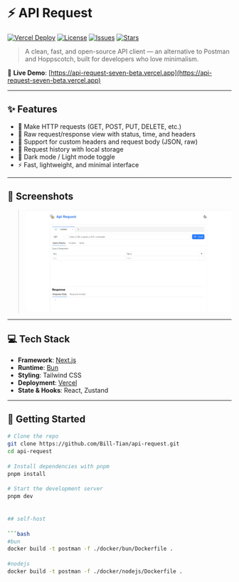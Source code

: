 # ⚡ API Request

[![Vercel Deploy](https://img.shields.io/badge/deploy-Vercel-blue?logo=vercel)](https://api-request-seven-beta.vercel.app)
[![License](https://img.shields.io/github/license/Bill-Tian/api-request)](LICENSE)
[![Issues](https://img.shields.io/github/issues/Bill-Tian/api-request)](https://github.com/Bill-Tian/api-request/issues)
[![Stars](https://img.shields.io/github/stars/Bill-Tian/api-request?style=social)](https://github.com/Bill-Tian/api-request/stargazers)

> A clean, fast, and open-source API client — an alternative to Postman and Hoppscotch, built for developers who love minimalism.

🔗 **Live Demo**: [https://api-request-seven-beta.vercel.app](https://api-request-seven-beta.vercel.app)

---

## ✨ Features

- 🧪 Make HTTP requests (GET, POST, PUT, DELETE, etc.)
- 📄 Raw request/response view with status, time, and headers
- 🔁 Support for custom headers and request body (JSON, raw)
- 💾 Request history with local storage
- 🌙 Dark mode / Light mode toggle
- ⚡ Fast, lightweight, and minimal interface

---

## 📸 Screenshots

> ![Screenshot](./public/screenshot.png) <!-- 可替换为你项目的真实界面图 -->

---

## 💻 Tech Stack

- **Framework**: [Next.js](https://nextjs.org/)
- **Runtime**: [Bun](https://bun.sh/)
- **Styling**: Tailwind CSS
- **Deployment**: [Vercel](https://vercel.com/)
- **State & Hooks**: React, Zustand

---

## 🚀 Getting Started

````bash
# Clone the repo
git clone https://github.com/Bill-Tian/api-request.git
cd api-request

# Install dependencies with pnpm
pnpm install

# Start the development server
pnpm dev


## self-host

```bash
#bun
docker build -t postman -f ./docker/bun/Dockerfile .

#nodejs
docker build -t postman -f ./docker/nodejs/Dockerfile .
````
